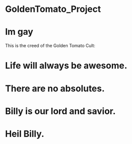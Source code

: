 # GoldenTomato_Project

Im gay
=======


This is the creed of the Golden Tomato Cult:

# Life will always be awesome.
# There are no absolutes.
# Billy is our lord and savior.
# Heil Billy.